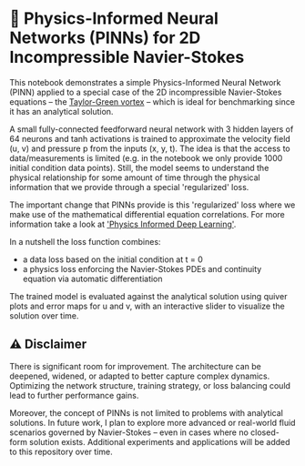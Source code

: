 # 🌊 Physics-Informed Neural Networks (PINNs) for 2D Incompressible Navier-Stokes
This notebook demonstrates a simple Physics-Informed Neural Network (PINN) applied to a special case of the 2D incompressible Navier-Stokes equations – the [Taylor-Green vortex](https://en.wikipedia.org/wiki/Taylor–Green_vortex) – which is ideal for benchmarking since it has an analytical solution.

A small fully-connected feedforward neural network with 3 hidden layers of 64 neurons and tanh activations is trained to approximate the velocity field (u, v) and pressure p from the inputs (x, y, t). The idea is that the access to data/measurements is limited (e.g. in the notebook we only provide 1000 initial condition data points). Still, the model seems to understand the physical relationship for some amount of time through the physical information that we provide through a special 'regularized' loss.

The important change that PINNs provide is this 'regularized' loss where we make use of the mathematical differential equation correlations. For more information take a look at ['Physics Informed Deep Learning'](https://maziarraissi.github.io/PINNs/).

In a nutshell the loss function combines:
- a data loss based on the initial condition at t = 0
- a physics loss enforcing the Navier-Stokes PDEs and continuity equation via automatic differentiation

The trained model is evaluated against the analytical solution using quiver plots and error maps for u and v, with an interactive slider to visualize the solution over time.

## ⚠️ Disclaimer
There is significant room for improvement. The architecture can be deepened, widened, or adapted to better capture complex dynamics. Optimizing the network structure, training strategy, or loss balancing could lead to further performance gains.

Moreover, the concept of PINNs is not limited to problems with analytical solutions. In future work, I plan to explore more advanced or real-world fluid scenarios governed by Navier-Stokes – even in cases where no closed-form solution exists. Additional experiments and applications will be added to this repository over time.

